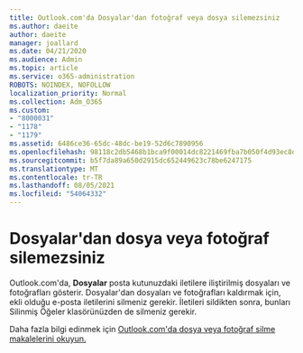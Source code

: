 ```yaml
---
title: Outlook.com'da Dosyalar'dan fotoğraf veya dosya silemezsiniz
ms.author: daeite
author: daeite
manager: joallard
ms.date: 04/21/2020
ms.audience: Admin
ms.topic: article
ms.service: o365-administration
ROBOTS: NOINDEX, NOFOLLOW
localization_priority: Normal
ms.collection: Adm_O365
ms.custom:
- "8000031"
- "1178"
- "1179"
ms.assetid: 6486ce36-65dc-48dc-be19-52d6c7890956
ms.openlocfilehash: 98118c2db5468b1bca9f00014dc8221469fba7b050f4d93ec8d4707812517de9
ms.sourcegitcommit: b5f7da89a650d2915dc652449623c78be6247175
ms.translationtype: MT
ms.contentlocale: tr-TR
ms.lasthandoff: 08/05/2021
ms.locfileid: "54064332"
---
```

# <a name="cant-delete-files-or-photos-from-files"></a>Dosyalar'dan dosya veya fotoğraf silemezsiniz

Outlook.com'da, **Dosyalar** posta kutunuzdaki iletilere iliştirilmiş dosyaları ve fotoğrafları gösterir. Dosyalar'dan dosyaları ve fotoğrafları kaldırmak için, ekli olduğu e-posta iletilerini silmeniz gerekir. İletileri sildikten sonra, bunları Silinmiş Öğeler klasörünüzden de silmeniz gerekir.

Daha fazla bilgi edinmek için [Outlook.com'da dosya veya fotoğraf silme makalelerini okuyun.](https://support.office.com/article/bae0531f-040f-4c42-90b9-786ca718c16d?wt.mc_id=Office_Outlook_com_Alchemy)
